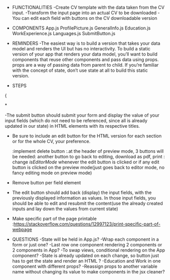 - FUNCTIONALITIES
-Create CV template with the data taken from the CV input.
-Transform the input page into an actual CV to be downloaded
-You can edit each field with buttons on the CV downloadable version

-  COMPONENTS
 App.js
    ProfilePicture.js
    GeneralInfo.js
    Education.js
    WorkExperience.js
    Languages.js
    SubmitButton.js

- REMINDERS
-The easiest way is to build a version that takes your data model and renders the UI but has no interactivity. To build a static version of your app that renders your data model, you’ll want to build components that reuse other components and pass data using props. props are a way of passing data from parent to child. If you’re familiar with the concept of state, don’t use state at all to build this static version.


- STEPS
<!-- -Make static version -->
<!-- -Make header -->

{
<!-- - Plan how to handle props and state within the App
*:https://reactjs.org/docs/thinking-in-react.html
:https://reactjs.org/docs/faq-state.html#what-is-the-difference-between-state-and-props -->

<!-- - Hold state in App and the functions to modify it (setState) and pass those functions to setState as
props to each component, then use those functions and pass them to the onChange property, share the name of the input with the value -->
*<!-- : save state as nested objects for each section? > test changing name with nested objects (works) -->
<!-- : on each input? each form? each input (works) -->
<!-- : pass the state directly as props as well to have controlled components? -->


<!-- - Add the values within the state array's with submit but -->
<!-- : button submit the created form within the object array -->
<!-- : button converts current object values to string
*? tie input value to state value so it gets erased by itself? -->
<!-- : add JS validation constraints to not allow empty inputs
:check JS constraints lessons and docs
:copied the library form validation, adjust?
:use the passed 'name' variable to locate the form which required validity instead of the inputs? -->


<!-- -Implement HTML creation on button press
*:they will be new components that will show up ONLY when the arrays from
the state length are over 0 (state.array.length > 0 && component)
:they will get passed the state values as props to be able to display them
below the form fields
:include the functionality in the handleSubmit function (split both the object part and the display part in two functions)
:problem with grid, change className upon grid creation? -->

<!-- -Fix grid issues with creating new elements inbetween the default grid elements(they all grow to fit the 1fr specification) -->

-The submit button should submit your form and display the value of your input fields
(which do not need to be referenced, since all is already updated in our state) in HTML elements with its respective titles.
- Be sure to include an edit button for the HTML version for each section or for the whole CV, your preference.
    <!-- : one component for edit mode and the other for preview mode -->
    <!-- : use ternary statement to know which component should be displayed,
    editMode ? then display the edit mode -->
    <!-- :previewMode needs to get the state passed as props -->
    
    <!-- :. create GeneralInfoView for the preview mode -->
    <!-- :. pass in the selected profile picture -->
    <!-- :. create element which will ask if you want to proceed with the CV preview even though not all fields have content
        :set up an absolute div with display none on App  -->
    <!-- :. create element pop-up to alert of required fields to be filled -->
    <!-- :. implement handleSubmitPreview which will- -->
    <!-- :check how many education/work/languages fields are empty to -->
    <!-- see if swapping to preview mode makes sense, ask the user, if it says yes, change the value to false -->
    <!-- :check if the three main inputs are filled, if not, trigger constraints validations and return from the function -->
    <!-- {: style preview mode a little bit} -->
    <!-- : every element will have a button that will appear on hover to bring you back to edit mode -->
    <!-- :edit button also appears in edit mode
            :isEditMode not being passed as a prop? -->
    :implement delete button
    :.at the header of preview mode, 3 buttons will be needed: another button to go back to editing, download as pdf, print
    : change *isEditorMode* whenever the edit button is clicked or if any edit button is clicked on the preview mode(just goes back to editor mode,
    no fancy editing mode on preview mode) 


- Remove button per field element    

- The edit button should add back (display) the input fields, with the previously displayed information as values. In those input fields, you should be able to edit and resubmit the content(use the already created inputs and lay down the values from current state)

- Make specific part of the page printable
    :https://stackoverflow.com/questions/12997123/print-specific-part-of-webpage

- QUESTIONS
-State will be held in App.js?
-Wrap each component in a form or just one?
-Last row one component rendering 2 components or 2 components in App?
-To swap views, conditional rendering on the App component?
-State is already updated on each change, so button just has to get the state and render an HTML ?
-Education and Work in one component with different props?
-Reassign props to another variable name without changing its value to make
components in the jsx cleaner?
